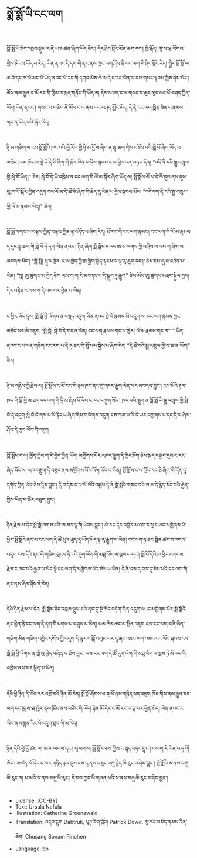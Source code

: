# སྨོ་སྨོ་ཡི་ངང་ལག

##
སྨོ་སྨོ་ཡི་ཤིང་འབྲས་ལྡུམ་ར་ནི་ཡ་མཚན་ཞིག་ཡོད་ཅིང་། དེར་ཤིང་སྡོང་མོན་ཆག་དང་། ཁྲེ་རྒོད། ཁཱ་ས་ཝ་སོགས་ཀྱིས་ཁེངས་ཡོད་པ་རེད། ཡིན་ནའང་དེ་དག་གི་ནང་ནས་ཀྱང་ཡག་ཤོས་ནི་ངང་ལག་གི་ཤིང་སྡོང་རེད། སྤྱིར་སྨོ་སྨོ་ལ་ཚ་བོ་དང་ཚ་མོ་མང་པོ་ཡོད་ནའང་མོ་རང་གི་དགའ་མོས་ཆེ་ས་དེ་ང་རང་ཡིན་པ་ངས་གསང་སྟབས་ཀྱིས་ཤེས་སོང་། མོས་ནམ་རྒྱུན་ང་མོ་རང་གི་ཁྱིམ་ལ་སྐད་གཏོང་གི་ཡོད་ལ། དེར་མ་ཟད་ང་ལ་གསང་བ་ཆུང་ཆུང་མང་པོ་བཤད་ཀྱིན་ཡོད། ཡིན་ནའང་། གསང་བ་གཅིག་ནི་མོས་ང་ལ་ནམ་ཡང་བཤད་མྱོང་མེད། དེ་ནི་ངང་ལག་སྨིན་ཟིན་པ་རྣམས་གང་ན་ཡོད་པའི་སྐོར་རེད།

##
ཉི་མ་གཅིག་ལ་ངས་སྨོ་སྨོའི་ཁང་པའི་ཕྱི་རོལ་གྱི་ཉི་མ་དྲོ་ས་ཞིག་ན་རྩྭ་ཆག་གིས་བཟོས་པའི་སླེ་བོ་ཞིག་ཡོད་པ་མཐོང་། ངས་ཁོང་ལ་སླེ་བོ་དེ་ཅི་ཞིག་གི་སྐོར་ཡིན་པ་དྲིས་སྐབས་ང་ལ་ཕྱིར་ལན་བཏབ་དོན། “འདི་ནི་ངའི་སྒྱུ་འཁྲུལ་གྱི་སླེ་བོ་ཡིན།” ཟེར། སླེ་བོ་དེ་ཡི་འཁྲིས་ན་ངང་ལག་གི་ལོ་མ་སྐོར་ཞིག་ཡོད་ལ། སྨོ་སྨོས་ལོ་མ་དེ་ཚོ་དུས་ནས་དུས་སུ་ཁ་ལོ་སྒོར་གྱིན་འདུག ངས་ལོ་མ་དེ་ཚོ་ཅི་ཞིག་གི་ཆེད་དུ་ཡིན་པ་དྲིས་སྐབས་མོས། “འདི་དག་ནི་ངའི་སྒྱུ་འཁྲུལ་གྱི་ལོ་མ་རྣམས་ཡིན།” ཟེར།

##
སྨོ་སྨོ་ལགས་ལ་བལྟས་ཀྱིན་བལྟས་ཀྱིན་ལྟ་འདོད་པ་ཞིག་རེད། མོ་རང་གི་ངང་ལག་རྣམས། ངང་ལག་གི་ལོ་མ་རྣམས། ད་དུང་རྩྭ་ཆག་གི་སླེ་བོ་དེ་དག ཡིན་ནའང་། ཉིན་ཞིག་སྨོ་སྨོས་ང་རང་ཨ་མ་ལགས་ཀྱི་འཁྲིས་ལ་ལས་ཀ་ཞིག་ལ་མངགས་སོང་། “སྨོ་སྨོ། སྐུ་མཁྱེན། ང་ལ་ཁྱེད་ཀྱི་གྲ་སྒྲིག་བྱེད་སྟངས་ལ་ལྟ་རུ་ཆུག་དང་།”ཅེས་ངས་ཞུ་བ་འཐེན་པ་ཡིན། “བུ། ཨུ་ཚུགས་མ་བྱེད་ཅིག ལས་ཀ་ག་རེ་མངགས་པ་དེ་སྒྲུབ་ཏུ་རྒྱུག” ཅེས་མོས་ཨུ་ཚུགས་མཐར་སྐྱེལ་བྱས། དེར་བརྟེན་ང་ལས་ཀ་དེ་ལས་བར་ཕྱིན་པ་ཡིན།

##
ང་ཕྱིར་ཡོང་དུས། སྨོ་སྨོ་ཕྱི་ལོགས་ན་བསྡད་འདུག ཡིན་ནའང་སླེ་བོ་རྣམས་མི་འདུག་ལ། ངང་ལག་རྣམས་ཀྱང་མཐོང་སར་མི་འདུག “སྨོ་སྨོ། སླེ་བོ་དེ་གང་ན་ཡོད། ངང་ལག་རྣམས་གང་ལ་ཁྱེར། ལོ་མ་རྣམས་གང་ལ་་་་” ཡིན་ནའང་ང་ལ་ལན་གཅིག་རང་རག་པ་ནི་ཧ་ཅང་གི་བློ་ཕམ་སྐྱེས་པ་ཞིག་རེད། “དེ་ཚོ་ངའི་སྒྱུ་འཁྲུལ་གྱི་ས་ཆ་ན་ཡོད།” ཟེར།

##
ཉི་མ་གཉིས་ཀྱི་རྗེས་ལ། སྨོ་སྨོས་ང་མོ་རང་གི་ཉལ་ཁང་ནང་དུ་འཁར་རྒྱུག་ལེན་པར་མངགས་བྱུང་། ངས་མོའི་ཉལ་ཁང་གི་སྒོ་ཕྱེ་མ་ཐག་ངང་ལག་གི་དྲི་མ་ཞིམ་པོ་དེས་ང་རང་བཀུག་སོང་། ཁང་པའི་སྦུག་ན་སྨོ་སྨོ་ཡི་སྒྱུ་འཁྲུལ་གྱི་སླེ་བོ་དེ་འདུག སླེ་བོ་དེ་ཀམ་པ་ལི་རྙིང་པ་ཞིག་གིས་གཡོགས་འདུག ངས་ཀམ་པ་ལི་དེ་ཡར་བཀྱགས་པ་དང་དྲི་མ་ཞིམ་ཤོས་དེ་ཁྱབ་ཡོང་གི་འདུག

##
སྨོ་སྨོས་ང་ལ། ཁྱོད་ཀྱིས་ག་རེ་བྱེད་ཀྱིན་ཡོད། མགྱོགས་པོར་འཁར་རྒྱུག་དེ་ཁྱེར་ཤོག་ཅེས་སྐད་བརྒྱབ་དུས་ང་རང་ཞེད་སོང་ལ། འཁར་རྒྱུག་དེ་བཟུང་ནས་མགྱོགས་པོར་ལོག་ཡོང་བ་ཡིན། སྨོ་སྨོས་ང་ལ་ཁྱོད་རང་ཅི་ཞིག་གི་དོན་དུ་དགོད་ཀྱིན་ཡོད་ཅེས་དྲིས་བྱུང་། དྲི་བ་དེས་ང་ལ་སོ་སོའི་འཛུམ་དེ་ནི་སྨོ་སྨོའི་གསང་བའི་ས་ཆ་དེ་རྙེད་སོང་བའི་རྐྱེན་གྱིས་ཡིན་པ་ཚོར་བཅུག་བྱུང་།

##
ཉིན་རྗེས་མ་དེར་སྨོ་སྨོ་ལགས་ངའི་ཨ་མར་ལྟ་གི་ཕེབས་བྱུང་། མོ་རང་དེར་འབྱོར་མ་ཐག་ང་སླར་ཡང་མགྱོགས་པོ་ཕྱིར་སྨོ་སྨོའི་ནང་ལ་ངང་ལག་དེ་ཚོ་མུ་མཐུད་དུ་ཡོད་མེད་ལྟ་རུ་རྒྱུག་པ་ཡིན། ངང་ལག་ཧ་ཅང་སྨིན་ཚར་བ་འགའ་འདུག ངས་དེའི་ནང་གི་གཅིག་བླངས་ཏེ་ངའི་དུག་ལོག་གི་མཐུ་འོག་ལ་སྦས་པ་དང་། སླེ་བོ་དེའི་ཁ་ཕྱིར་བཀབས་རྗེས་ང་ཁང་པའི་རྒྱབ་ལ་སོང་སྟེ་ངང་ལག་དེ་མགྱོགས་པོར་ཟོས་པ་ཡིན། དེ་ནི་ངས་ད་བར་དུ་ཟོས་པའི་ངང་ལག་གི་ནང་ནས་ཞིམ་ཤོས་དེ་རེད།

##
དེའི་ཉིན་རྗེས་མ་དེར། སྨོ་སྨོས་ཤིང་འབྲས་ལྡུམ་རའི་ནང་དུ་སྔོ་ཚོད་བཏོག་གིན་འདུག་ལ། ང་མགྱོགས་པོར་སྨོ་སྨོའི་ནང་ཕྱིན་ཏེ་ངང་ལག་དེ་དག་གི་པགས་པ་བཤུས་པ་ཡིན། ཕལ་ཆེར་ཚང་མ་སྨིན་འདུག ངས་ངང་ལག་བཞི་ཡིན་གཅིག་མིན་གཅིག་འཁྱེར་དགོས་ཀྱི་འདུག དེ་ལྟར་ང་སྒོ་འགྲམ་བར་དུ་རྐང་འཇབ་ལག་འཇབ་ངང་ཡོང་སྐབས་ངས་སྨོ་སྨོ་ཕྱི་ལོགས་ན་གློ་ལུ་བྱེད་བཞིན་པ་ཐོས་བྱུང་། ངས་ངང་ལག་དེ་ཚོ་དུག་ལོག་གི་མཐུ་འོག་ལ་སྦས་ཏེ་མོ་རང་གི་འཁྲིས་ནས་ཕར་ཕྱིན་པ་ཡིན།

##
དེའི་ཕྱི་ཉིན་ནི་ཚོང་རར་འགྲོ་བའི་ཉིན་མོ་རེད། སྨོ་སྨོ་ཞོགས་པ་སྔ་པོ་ནས་གཉིད་སད་འདུག ཁོང་གིས་ནམ་རྒྱུན་ངང་ལག་དང་ཁཱ་ས་ཝ་ཁྱེར་ནས་ཁྲོམ་ནས་བཙོང་གི་ཡོད། ཉིན་མོ་དེར་ང་མོ་རང་ལ་ལྟ་བར་ཕྱིན་མེད། ཡིན་ནའང་ང་ཡིབ་ནས་རྒྱུན་རིང་པོ་འདུག་ཐུབ་གི་མ་རེད།

##
ཉིན་དེའི་ཕྱི་དྲོ་ཙམ་ལ། ཨ་མ་ལགས་དང་། པཱ་ལགས། སྨོ་སྨོ་བཅས་ཀྱིས་ང་སྐད་བཏང་བྱུང་། ངས་ག་རེ་ཡིན་པ་ཧ་གོ་སོང་། མཚན་མོ་དེར་ང་མར་གཉིད་ཉལ་དུས་ངས་ད་ནས་བཟུང་བརྐུ་བྱེད་མི་རུང་བ་ཤེས་བྱུང་། སྨོ་སྨོའི་ས་ནས་བརྐུ་མི་རུང་ལ། ཕ་མའི་ས་ནས་བརྐུ་མི་རུང་། དེ་བས་ཀྱང་མི་གཞན་པའི་ས་ནས་བརྐུ་མི་རུང་བ་ཤེས་བྱུང་།

##
* License: [CC-BY]
* Text: Ursula Nafula
* Illustration: Catherine Groenewald
* Translation: འདབ་དྲུག Dabtruk, པཱཊ་རིག་ཌཱོཌ། Patrick Dowd, ཆུ་ཚང་བསོད་ནམས་རིན་ཆེན། Chusang Sonam Rinchen
* Language: bo
